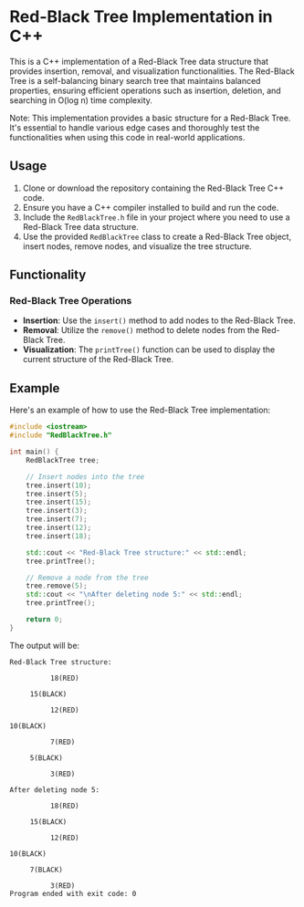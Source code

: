 # Red-Black Tree Implementation in C++

This is a C++ implementation of a Red-Black Tree data structure that provides insertion, removal, and visualization functionalities. The Red-Black Tree is a self-balancing binary search tree that maintains balanced properties, ensuring efficient operations such as insertion, deletion, and searching in O(log n) time complexity.

Note: This implementation provides a basic structure for a Red-Black Tree. It's essential to handle various edge cases and thoroughly test the functionalities when using this code in real-world applications.

## Usage

1. Clone or download the repository containing the Red-Black Tree C++ code.
2. Ensure you have a C++ compiler installed to build and run the code.
3. Include the `RedBlackTree.h` file in your project where you need to use a Red-Black Tree data structure.
4. Use the provided `RedBlackTree` class to create a Red-Black Tree object, insert nodes, remove nodes, and visualize the tree structure.

## Functionality

### Red-Black Tree Operations

- **Insertion**: Use the `insert()` method to add nodes to the Red-Black Tree.
- **Removal**: Utilize the `remove()` method to delete nodes from the Red-Black Tree.
- **Visualization**: The `printTree()` function can be used to display the current structure of the Red-Black Tree.

## Example

Here's an example of how to use the Red-Black Tree implementation:

```cpp
#include <iostream>
#include "RedBlackTree.h"

int main() {
    RedBlackTree tree;

    // Insert nodes into the tree
    tree.insert(10);
    tree.insert(5);
    tree.insert(15);
    tree.insert(3);
    tree.insert(7);
    tree.insert(12);
    tree.insert(18);

    std::cout << "Red-Black Tree structure:" << std::endl;
    tree.printTree();

    // Remove a node from the tree
    tree.remove(5);
    std::cout << "\nAfter deleting node 5:" << std::endl;
    tree.printTree();

    return 0;
}
```

The output will be:

```
Red-Black Tree structure:

          18(RED)

     15(BLACK)

          12(RED)

10(BLACK)

          7(RED)

     5(BLACK)

          3(RED)

After deleting node 5:

          18(RED)

     15(BLACK)

          12(RED)

10(BLACK)

     7(BLACK)

          3(RED)
Program ended with exit code: 0
```
